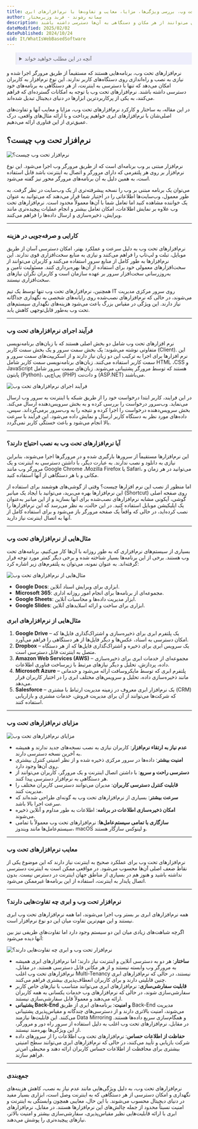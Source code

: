 ```yaml
---
title: نرم‌افزارهای تحت وب، بررسی ویژگی‌ها، مزایا، معایب و تفاوت‌ها با نرم‌افزارهای ابری
author: سمانه رشوند - فربد وزیرمختار
description: نرم‌افزارهای تحت وب ابزارهای مدرنی هستند که با اجرا در مرورگرهای وب، دسترسی آسان به اطلاعات و خدمات را بدون نیاز به نصب پیچیده فراهم می‌کنند و کاربران می‌توانند از هر مکان و دستگاهی به آن‌ها دسترسی داشته باشند.
dateModified: 2025/02/02
datePublished: 2024/10/24
uid: It/WhatIsWebBasedSoftware
---
```


<blockquote style="background-color:#eeeefc; padding:0.5rem">

<details>
  <summary>آنچه در این مطلب خواهید خواند</summary>
  <ul>
    <li>نرم‌افزار تحت وب چیست؟</li>
    <li>کارایی و صرفه‌جویی در هزینه</li>
    <li>فرآیند اجرای نرم‌افزارهای تحت وب</li>
    <li>آیا نرم‌افزارهای تحت وب به نصب احتیاج دارند؟</li>
    <li>مثال‌هایی از نرم‌افزارهای تحت وب</li>
    <li>مثال‌هایی از نرم‌افزارهای ابری</li>
    <li>مزایای نرم‌افزارهای تحت وب</li>
    <li>معایب نرم‌افزارهای تحت وب</li>
    <li>نرم‌افزار تحت وب و ابری چه تفاوت‌هایی دارند؟</li>
  </ul>
</details>
</blockquote>

نرم‌افزارهای تحت وب، برنامه‌هایی هستند که مستقیماً از طریق مرورگر اجرا شده و نیازی به نصب و راه‌اندازی روی دستگاه‌های کاربر ندارند. این نوع نرم‌افزار به کاربران امکان می‌دهد که تنها با دسترسی به اینترنت، از هر دستگاهی به برنامه‌های خود دسترسی داشته باشند. نرم‌افزارهای تحت وب با توجه به امکانات گسترده‌ای که فراهم می‌کنند، به یکی از پرکاربردترین ابزارها در دنیای دیجیتال تبدیل شده‌اند.

در این مقاله، به ساختار و کارکرد نرم‌افزارهای تحت وب، مزایا و معایب آنها و تفاوت‌های اصلی‌شان با نرم‌افزارهای ابری خواهیم پرداخت و با ارائه مثال‌های واقعی، درک عمیق‌تری از این فناوری ارائه می‌دهیم.

## نرم‌افزار تحت وب چیست؟

![نرم‌افزار تحت وب چیست؟](./Images/WebBasedApplication.webp)

نرم‌افزار مبتنی بر وب برنامه‌ای است که از طریق مرورگر وب اجرا می‌شود. این نوع نرم‌افزار بر روی هر پلتفرمی که دارای مرورگر و اتصال به اینترنت باشد قابل استفاده است، به همین دلیل به آن برنامه‌های مرورگر محور نیز گفته می‌شود.

می‌توان یک برنامه مبتنی بر وب را نسخه پیشرفته‌تری از یک وب‌سایت در نظر گرفت. به طور معمول، وب‌سایت‌ها اطلاعاتی را در اختیار شما قرار می‌دهند که می‌توانید به عنوان یک خواننده مشاهده کنید اما تعامل شما با آن‌ها معمولاً محدود است. نرم‌افزارهای تحت وب علاوه بر نمایش اطلاعات، امکان تعامل بیشتر و انجام عملیات پیچیده‌تری مانند ویرایش، ذخیره‌سازی و ارسال داده‌ها را فراهم می‌کنند.

---

### کارایی و صرفه‌جویی در هزینه
نرم‌افزارهای تحت وب به دلیل سرعت و عملکرد بهتر، امکان دسترسی آسان از طریق موبایل، تبلت و لپ‌تاپ را فراهم می‌کنند و نیازی به منابع سخت‌افزاری قوی ندارند. این نرم‌افزارها به طور کامل از منابع سرور استفاده می‌کنند و کاربران می‌توانند از سخت‌افزارهای معمولی خود برای استفاده از آن‌ها بهره‌برداری کنند. مسئولیت تأمین و به‌روزرسانی سخت‌افزار سرور بر عهده سازمان است و کاربران نگران نیازهای سخت‌افزاری نیستند.

همچنین، نرم‌افزارهای تحت وب تنها توسط یک تیم IT روی سرور مرکزی مدیریت می‌شوند، در حالی که نرم‌افزارهای نصب‌شده روی رایانه‌های شخصی به نگهداری جداگانه نیاز دارند. این ویژگی در مقیاس بزرگ باعث می‌شود هزینه‌های نگهداری سیستم‌های تحت وب به‌طور قابل‌توجهی کاهش یابد.

---

### فرآیند اجرای نرم‌افزارهای تحت وب

نرم ‌افزارهای تحت وب شامل دو بخش اصلی هستند که با زبان‌های برنامه‌نویسی متفاوتی نوشته می‌شوند: یک بخش سمت سرور و یک بخش سمت کاربر (Client). این نرم ‌افزارها برای اجرا به ترکیب این دو زبان نیاز دارند و از اسکریپت‌های سمت سرور و سمت کاربر استفاده می‌کنند. زبان‌های برنامه‌نویسی سمت کاربر شامل HTML ،CSS و JavaScript هستند که توسط مرورگر پشتیبانی می‌شوند. زبان‌های سمت سرور شامل پایتون (Python)، پی‌اچ‌پی (PHP) و دات‌نت (ASP.NET) می‌باشند.

![فرآیند اجرای نرم‌افزارهای تحت وب](./Images/WebApplicationArchitecture.webp)

در این فرایند، کاربر ابتدا درخواست خود را از طریق شبکه یا اینترنت به سرور وب ارسال می‌نماید. وب‌سرور درخواست را بررسی کرده و به بخش سرویس‌دهنده ارسال می‌کند. بخش سرویس‌دهنده درخواست را اجرا کرده و نتیجه را به وب‌سرور برمی‌گرداند. سپس، داده‌های مورد نظر به دستگاه کاربر ارسال و نمایش داده می‌شود. این فرآیند با سرعت بالا انجام می‌شود و باعث خستگی کاربر نمی‌گردد.

---

### آیا نرم‌افزارهای تحت وب به نصب احتیاج دارند؟
این نرم‌افزارها مستقیماً از سرورها بارگیری شده و در مرورگرها اجرا می‌شوند، بنابراین نیازی به دانلود و نصب ندارند. به عبارت دیگر، با داشتن دسترسی به اینترنت و یک مرورگر وب مانند Google Chrome ،Mozilla Firefox یا Safari، می‌توانید در هر زمان و مکانی و با هر دستگاهی از آنها استفاده کنید.

اما منظور از نصب این نرم ‌افزارها چیست؟ وقتی از گوشی‌های هوشمند برای استفاده از این نرم‌افزارها بهره می‌برید، می‌توانید با ایجاد یک میانبر (Shortcut) روی صفحه اصلی گوشی، آیکونی مشابه نرم‌افزارهای نصب‌شده برای آنها بسازید و از این میانبر به‌عنوان یک اپلیکیشن موبایل استفاده کنید. در این حالت، به نظر می‌رسد که این نرم‌افزارها را نصب کرده‌اید، در حالی که واقعاً یک صفحه مرورگر باز می‌شود و برای استفاده کامل از آنها به اتصال اینترنت نیاز دارید.

---

### مثال‌هایی از نرم‌افزارهای تحت وب
بسیاری از سیستم‌های نرم‌افزاری که به طور روزانه با آن‌ها کار می‌کنیم، برنامه‌های تحت وب هستند. برخی از این برنامه‌ها بسیار شناخته شده و برخی دیگر کمتر مورد توجه قرار گرفته‌اند. به عنوان نمونه، می‌توان به پلتفرم‌های زیر اشاره کرد:

![مثال‌هایی از نرم‌افزارهای تحت وب](./Images/WebApplicationsExamples.webp)

- **Google Docs**: ابزاری برای ویرایش اسناد آنلاین.
- **Microsoft 365**: مجموعه‌ای از برنامه‌ها برای انجام امور روزانه اداری.
- **Google Sheets**: ابزار مدیریت داده‌ها و محاسبات آنلاین.
- **Google Slides**: ابزاری برای ساخت و ارائه اسلایدهای آنلاین.


### مثال‌هایی از نرم‌افزارهای ابری

1. **Google Drive** – یک پلتفرم ابری برای ذخیره‌سازی و اشتراک‌گذاری فایل‌ها که امکان دسترسی به اسناد، عکس‌ها و دیگر فایل‌ها از هر دستگاهی را فراهم می‌آورد.
2. **Dropbox** – یک سرویس ابری برای ذخیره و اشتراک‌گذاری فایل‌ها که از هر دستگاه متصل به اینترنت قابل دسترسی است.
3. **Amazon Web Services (AWS)** – مجموعه‌ای از خدمات ابری برای ذخیره‌سازی داده، پردازش، تحلیل و دیگر نیازهای مرتبط با زیرساخت فناوری اطلاعات.
4. **Microsoft Azure** – پلتفرم ابری که توسط مایکروسافت ارائه می‌شود و خدماتی مانند ذخیره‌سازی داده، تحلیل و سرویس‌های مختلف ابری را در اختیار کاربران قرار می‌دهد.
5. **Salesforce** – یک نرم‌افزار ابری معروف در زمینه مدیریت ارتباط با مشتری (CRM) که شرکت‌ها می‌توانند از آن برای مدیریت فروش، خدمات مشتری و بازاریابی استفاده کنند.

---

### مزایای نرم‌افزارهای تحت وب

![مزایای نرم‌افزارهای تحت وب](./Images/BenefitsOfwebBasedSoftware.webp)

- **عدم نیاز به ارتقاء نرم‌افزار**: کاربران نیازی به نصب نسخه‌های جدید ندارند و همیشه به آخرین نسخه دسترسی دارند.
- **امنیت بیشتر**: داده‌ها در سرور مرکزی ذخیره شده و از نظر امنیتی کنترل بیشتری روی آن‌ها وجود دارد.
- **دسترسی راحت و سریع**: با داشتن اتصال اینترنت و یک مرورگر، کاربران می‌توانند از هر دستگاهی به نرم‌افزار دسترسی پیدا کنند.
- **قابلیت کنترل دسترسی کاربران**: مدیران می‌توانند دسترسی کاربران مختلف را مدیریت کنند.
- **سرعت بیشتر**: بسیاری از نرم‌افزارهای تحت وب به گونه‌ای طراحی شده‌اند که سرعت اجرا بالا باشد.
- **امکان ذخیره‌سازی اطلاعات در برنامه**: اطلاعات به طور مداوم و آنلاین ذخیره می‌شوند.
- **سازگاری با تمامی سیستم‌عامل‌ها**: نرم‌افزارهای تحت وب معمولاً با تمامی سیستم‌عامل‌ها مانند ویندوز، macOS و لینوکس سازگار هستند.

---

### معایب نرم‌افزارهای تحت وب
نرم‌افزارهای تحت وب برای عملکرد صحیح به اینترنت نیاز دارند که این موضوع یکی از نقاط ضعف اصلی آن‌ها محسوب می‌شود. در مواقعی ممکن است به اینترنت دسترسی نداشته باشید و هنوز هم در بسیاری از مناطق جهان اینترنت در دسترس نیست. بدون اتصال پایدار به اینترنت، استفاده از این برنامه‌ها غیرممکن می‌شود.

---

### نرم‌افزار تحت وب و ابری چه تفاوت‌هایی دارند؟
همه نرم‌افزارهای ابری بر بستر وب اجرا می‌شوند، اما همه نرم‌افزارهای تحت وب ابری نیستند و این مهم‌ترین تفاوت میان این دو نوع نرم‌افزار است.

اگرچه شباهت‌های زیادی میان این دو سیستم وجود دارد اما تفاوت‌های ظریفی نیز بین آنها دیده می‌شود:

![نرم‌افزار تحت وب و ابری چه تفاوت‌هایی دارند؟](./Images/WebBasedVsCloudBased.webp)

- **ساختار**: هر دو به دسترسی آنلاین و اینترنت نیاز دارند؛ اما نرم‌افزارهای ابری همیشه به مرورگر وب وابسته نیستند و از هر مکانی قابل دسترسی هستند. در مقابل، نرم‌افزارهای تحت وب اغلب Multi-Tenancy نیستند، در حالی که نرم‌افزارهای ابری چنین قابلیتی دارند و برای کاربران انعطاف‌پذیری بیشتری فراهم می‌کنند.
- **قابلیت سفارشی‌سازی**: نرم‌افزارهای ابری می‌توانند متناسب با نیازهای خاص کاربر سفارشی‌سازی شوند، در حالی که نرم‌افزارهای وب خدمات یکسانی به همه کاربران ارائه می‌دهند و معمولاً قابل سفارشی‌سازی نیستند.
- **پشتیبانی Back-End و امنیت**: برنامه‌های ابری از طریق Back-End مدیریت می‌شوند، امنیت بالاتری دارند و از دسترسی‌های چندگانه و مقیاس‌پذیری پشتیبانی می‌کنند. این قابلیت‌ها نیازمند Data Mirroring و همگام‌سازی سریع داده‌ها هستند. در مقابل، نرم‌افزارهای تحت وب اغلب به دلیل استفاده از سرور راه دور و مرورگر، از این ویژگی‌ها بهره‌مند نیستند.
- **حفاظت از اطلاعات حساس**: نرم‌افزارهای تحت وب اطلاعات را از سرورهای داده شرکت بازیابی و تأیید می‌کنند، در حالی که نرم‌افزارهای ابری می‌توانند سطح امنیتی بیشتری برای محافظت از اطلاعات حساس کاربران ارائه دهند و محیطی امن‌تر فراهم سازند.

---

### جمع‌بندی
نرم‌افزارهای تحت وب، به دلیل ویژگی‌هایی مانند عدم نیاز به نصب، کاهش هزینه‌های نگهداری و امکان دسترسی از هر دستگاهی که به اینترنت وصل است، ابزاری بسیار مفید در دنیای دیجیتال محسوب می‌شوند. با این حال، معایبی همچون وابستگی به اینترنت و امنیت نسبتاً محدود از جمله چالش‌های این نرم‌افزارها هستند. در مقابل، نرم‌افزارهای ابری با ارائه قابلیت‌هایی نظیر مقیاس‌پذیری، سفارشی‌سازی بیشتر و امنیت بالاتر، نیازهای پیچیده‌تری را پوشش می‌دهند.